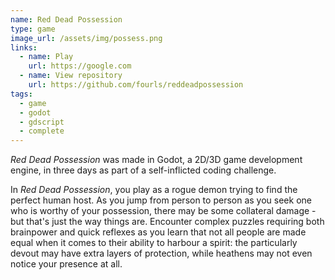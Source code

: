 ```yaml
---
name: Red Dead Possession
type: game
image_url: /assets/img/possess.png
links: 
  - name: Play
    url: https://google.com
  - name: View repository
    url: https://github.com/fourls/reddeadpossession
tags:
  - game
  - godot
  - gdscript
  - complete
---
```

*Red Dead Possession* was made in Godot, a 2D/3D game development engine, in three days as part of a self-inflicted coding challenge.

In *Red Dead Possession*, you play as a rogue demon trying to find the perfect human host. As you jump from person to person as you seek one who is worthy of your possession, there may be some collateral damage - but that's just the way things are. Encounter complex puzzles requiring both brainpower and quick reflexes as you learn that not all people are made equal when it comes to their ability to harbour a spirit: the particularly devout may have extra layers of protection, while heathens may not even notice your presence at all.